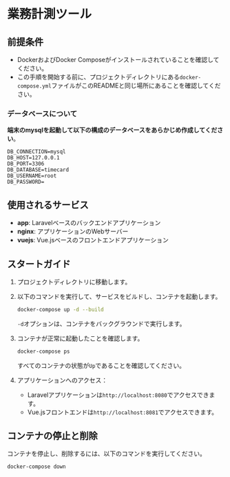 # 業務計測ツール

## 前提条件

- DockerおよびDocker Composeがインストールされていることを確認してください。
- この手順を開始する前に、プロジェクトディレクトリにある`docker-compose.yml`ファイルがこのREADMEと同じ場所にあることを確認してください。

### データベースについて

**端末のmysqlを起動して以下の構成のデータベースをあらかじめ作成してください**。

```env
DB_CONNECTION=mysql
DB_HOST=127.0.0.1
DB_PORT=3306
DB_DATABASE=timecard
DB_USERNAME=root
DB_PASSWORD=
```

## 使用されるサービス

- **app**: Laravelベースのバックエンドアプリケーション
- **nginx**: アプリケーションのWebサーバー
- **vuejs**: Vue.jsベースのフロントエンドアプリケーション

## スタートガイド

1. プロジェクトディレクトリに移動します。

2. 以下のコマンドを実行して、サービスをビルドし、コンテナを起動します。

    ```bash
    docker-compose up -d --build
    ```

    `-d`オプションは、コンテナをバックグラウンドで実行します。

3. コンテナが正常に起動したことを確認します。

    ```bash
    docker-compose ps
    ```

    すべてのコンテナの状態が`Up`であることを確認してください。

4. アプリケーションへのアクセス：

    - Laravelアプリケーションは`http://localhost:8080`でアクセスできます。
    - Vue.jsフロントエンドは`http://localhost:8081`でアクセスできます。

## コンテナの停止と削除

コンテナを停止し、削除するには、以下のコマンドを実行してください。

```bash
docker-compose down
```

